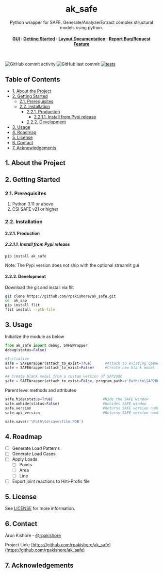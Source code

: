 <!--- Heading --->
<div align="center">
  <h1>ak_safe</h1>
  <p>
    Python wrapper for SAFE.
    Generate/Analyze/Extract complex structural models using python.
  </p>
<h4>
    <a href="https://github.com/rpakishore/ak_safe/blob/main/documentation/Usage/GUI.md">GUI</a>
  <span> · </span>
    <a href="https://github.com/rpakishore/ak_safe/tree/main?tab=readme-ov-file#2-getting-started">Getting Started</a>
  <span> · </span>
    <a href="https://github.com/rpakishore/ak_safe/blob/main/documentation/Layout.md">Layout Documentation</a>
  <span> · </span>
    <a href="https://github.com/rpakishore/ak_safe/issues/">Report Bug/Request Feature</a>

  </h4>
</div>
<br />

![GitHub commit activity](https://img.shields.io/github/commit-activity/m/rpakishore/ak_safe)
![GitHub last commit](https://img.shields.io/github/last-commit/rpakishore/ak_safe)
[![tests](https://github.com/rpakishore/ak_safe/actions/workflows/test.yml/badge.svg?branch=main)](https://github.com/rpakishore/ak_safe/actions/workflows/test.yml)

<!-- Table of Contents -->
<h2>Table of Contents</h2>

- [1. About the Project](#1-about-the-project)
- [2. Getting Started](#2-getting-started)
  - [2.1. Prerequisites](#21-prerequisites)
  - [2.2. Installation](#22-installation)
    - [2.2.1. Production](#221-production)
      - [2.2.1.1. Install from Pypi release](#2211-install-from-pypi-release)
    - [2.2.2. Development](#222-development)
- [3. Usage](#3-usage)
- [4. Roadmap](#4-roadmap)
- [5. License](#5-license)
- [6. Contact](#6-contact)
- [7. Acknowledgements](#7-acknowledgements)

<!-- About the Project -->
## 1. About the Project

<!-- Getting Started -->
## 2. Getting Started

<!-- Prerequisites -->
### 2.1. Prerequisites

1. Python 3.11 or above
2. CSI SAFE v21 or higher

<!-- Installation -->
### 2.2. Installation

#### 2.2.1. Production

##### 2.2.1.1. Install from Pypi release

```bash
pip install ak_safe
```

Note: The Pypi version does not ship with the optional streamlit gui

#### 2.2.2. Development

Download the git and install via flit

```bash
git clone https://github.com/rpakishore/ak_safe.git
cd  ak_sap
pip install flit
flit install --pth-file
```

<!-- Usage -->
## 3. Usage

Initialize the module as below

```python
from ak_safe import debug, SAFEWrapper
debug(status=False)

#Initialize
safe = SAFEWrapper(attach_to_exist=True)      #Attach to existing opened model
safe = SAFEWrapper(attach_to_exist=False)     #Create new blank model from latest SAP2000

## Create blank model from a custom version of SAP2000
safe = SAFEWrapper(attach_to_exist=False, program_path=r'Path\to\SAP2000.exe')

```

Parent level methods and attributes

```python
safe.hide(status=True)                       #Hide the SAFE window
safe.unhide(status=False)                    #Unhides SAFE window
safe.version                                 #Returns SAFE version number
safe.api_version                             #Returns SAFE version number

safe.save(r'\Path\to\save\file.FDB')
```
<!-- Roadmap -->
## 4. Roadmap

- [ ] Generate Load Patterns
- [ ] Generate Load Cases
- [ ] Apply Loads
  - [ ] Points
  - [ ] Area
  - [ ] Line
- [ ] Export joint reactions to Hilti-Profis file

<!-- License -->
## 5. License

See [LICENSE](https://github.com/rpakishore/ak_safe/blob/main/LICENSE) for more information.

<!-- Contact -->
## 6. Contact

Arun Kishore - [@rpakishore](mailto:pypi@rpakishore.co.in)

Project Link: [https://github.com/rpakishore/ak_safe](https://github.com/rpakishore/ak_safe)

<!-- Acknowledgments -->
## 7. Acknowledgements
